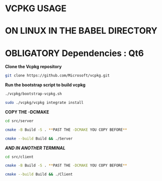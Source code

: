 # VCPKG USAGE

# ON LINUX IN THE BABEL DIRECTORY

# OBLIGATORY Dependencies : Qt6

**Clone the Vcpkg repository**

```bash
git clone https://github.com/Microsoft/vcpkg.git
```

**Run the bootstrap script to build vcpkg**

```bash
./vcpkg/bootstrap-vcpkg.sh
```

```bash
sudo ./vcpkg/vcpkg integrate install
```

**COPY THE -DCMAKE**

```bash
cd src/server
```

```bash
cmake -B Build -S . **PAST THE -DCMAKE YOU COPY BEFORE**
```

```bash
cmake --build Build && ./Server
```

***AND IN ANOTHER TERMINAL***

```bash
cd src/client
```

```bash
cmake -B Build -S . **PAST THE -DCMAKE YOU COPY BEFORE**
```

```bash
cmake --build Build && ./Client
```